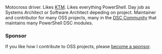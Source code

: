 Motocross driver. Likes [KTM](https://www.ktm.com/). Likes everything PowerShell. Day job as Systems Architect or Software Architect depeding on project. Maintainer and contributor for many OSS projects, many in the [DSC Community](https://dsccommunity.org) that maintains many PowerShell DSC modules.

### Sponsor

If you like how I contribute to OSS projects, please [become a sponsor](https://github.com/sponsors/johlju).

